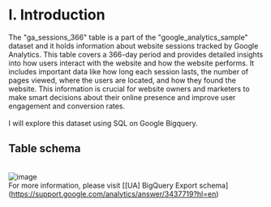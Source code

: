 # **I. Introduction**
The "ga_sessions_366" table is a part of the "google_analytics_sample" dataset and it holds information about website sessions tracked by Google Analytics. This table covers a 366-day period and provides detailed insights into how users interact with the website and how the website performs. It includes important data like how long each session lasts, the number of pages viewed, where the users are located, and how they found the website. This information is crucial for website owners and marketers to make smart decisions about their online presence and improve user engagement and conversion rates.
<br>
<br> I will explore this dataset using SQL on Google Bigquery.
## **Table schema**
<br> ![image](https://github.com/honganh218/Explore-Ecommerce-Dataset/assets/133098903/522fefc3-3ced-4b19-8f7e-df013cd7eb08)
<br> For more information, please visit [[UA] BigQuery Export schema]  (https://support.google.com/analytics/answer/3437719?hl=en)

